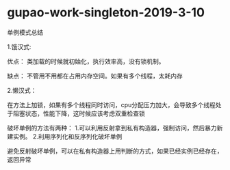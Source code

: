 # gupao-work-singleton-2019-3-10

单例模式总结

1.饿汉式:

优点： 类加载的时候就初始化，执行效率高，没有锁机制。

缺点： 不管用不用都在占用内存空间。如果有多个线程，太耗内存

2.懒汉式：

在方法上加锁，如果有多个线程同时访问，cpu分配压力加大，会导致多个线程处于阻塞状态，性能下降，这时候应该考虑双重检查锁
       
破坏单例的方法有两种：
1.可以利用反射拿到私有构造器，强制访问，然后暴力新建实例。
2.利用序列化和反序列化破坏单例

避免反射破坏单例，可以在私有构造器上用判断的方式，如果已经实例已经存在，返回异常

        
